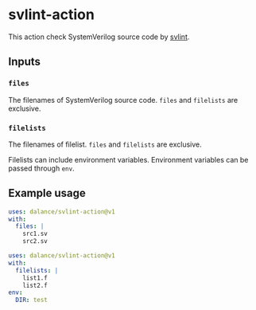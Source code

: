 # svlint-action

This action check SystemVerilog source code by [svlint](https://github.com/dalance/svlint).

## Inputs

### `files`

The filenames of SystemVerilog source code.
`files` and `filelists` are exclusive.

### `filelists`

The filenames of filelist.
`files` and `filelists` are exclusive.

Filelists can include environment variables.
Environment variables can be passed through `env`.

## Example usage

```yaml
uses: dalance/svlint-action@v1
with:
  files: |
    src1.sv
    src2.sv
```

```yaml
uses: dalance/svlint-action@v1
with:
  filelists: |
    list1.f
    list2.f
env:
  DIR: test
```
